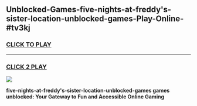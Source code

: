 
## Unblocked-Games-five-nights-at-freddy's-sister-location-unblocked-games-Play-Online-#tv3kj
<h3>
<a href="https://premium.freeplayer.one?title=five-nights-at-freddy's-sister-location-unblocked-games&ref=27F">CLICK TO PLAY</a></h3>
<hr>

<h3>
<a href="https://premium.freeplayer.one?title=five-nights-at-freddy's-sister-location-unblocked-games&ref=27F">CLICK 2 PLAY</a>
  
</h3>

<a href="https://premium.freeplayer.one?title=five-nights-at-freddy's-sister-location-unblocked-games&ref=27F"><img src="https://clearcache.store/games.png"></a>


**five-nights-at-freddy's-sister-location-unblocked-games games unblocked: Your Gateway to Fun and Accessible Online Gaming**
